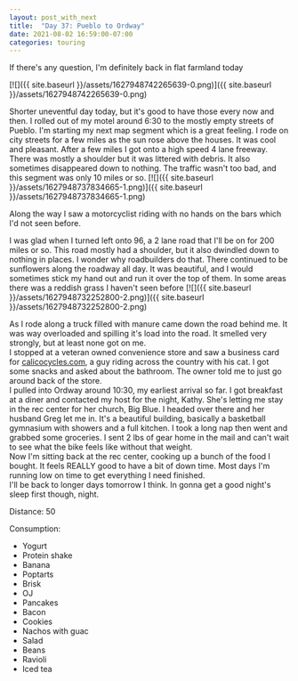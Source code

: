 ```yaml
---
layout: post_with_next
title:  "Day 37: Pueblo to Ordway"
date: 2021-08-02 16:59:00-07:00
categories: touring
---
```

If there's any question, I'm definitely back in flat farmland today  

[![]({{ site.baseurl }}/assets/1627948742265639-0.png)]({{ site.baseurl }}/assets/1627948742265639-0.png)
  
Shorter uneventful day today, but it's good to have those every now and then. I rolled out of my motel around 6:30 to the mostly empty streets of Pueblo. I'm starting my next map segment which is a great feeling. I rode on city streets for a few miles as the sun rose above the houses. It was cool and pleasant. After a few miles I got onto a high speed 4 lane freeway. There was mostly a shoulder but it was littered with debris. It also sometimes disappeared down to nothing. The traffic wasn't too bad, and this segment was only 10 miles or so.
[![]({{ site.baseurl }}/assets/1627948737834665-1.png)]({{ site.baseurl }}/assets/1627948737834665-1.png)
  
Along the way I saw a motorcyclist riding with no hands on the bars which I'd not seen before.   
  
I was glad when I turned left onto 96, a 2 lane road that I'll be on for 200 miles or so. This road mostly had a shoulder, but it also dwindled down to nothing in places. I wonder why roadbuilders do that. There continued to be sunflowers along the roadway all day. It was beautiful, and I would sometimes stick my hand out and run it over the top of them. In some areas there was a reddish grass I haven't seen before
[![]({{ site.baseurl }}/assets/1627948732252800-2.png)]({{ site.baseurl }}/assets/1627948732252800-2.png)
  
As I rode along a truck filled with manure came down the road behind me. It was way overloaded and spilling it's load into the road. It smelled very strongly, but at least none got on me.   
I stopped at a veteran owned convenience store and saw a business card for [calicocycles.com](http://calicocycles.com), a guy riding across the country with his cat. I got some snacks and asked about the bathroom. The owner told me to just go around back of the store.   
I pulled into Ordway around 10:30, my earliest arrival so far. I got breakfast at a diner and contacted my host for the night, Kathy. She's letting me stay in the rec center for her church, Big Blue. I headed over there and her husband Greg let me in. It's a beautiful building, basically a basketball gymnasium with showers and a full kitchen. I took a long nap then went and grabbed some groceries. I sent 2 lbs of gear home in the mail and can't wait to see what the bike feels like without that weight.   
Now I'm sitting back at the rec center, cooking up a bunch of the food I bought. It feels REALLY good to have a bit of down time. Most days I'm running low on time to get everything I need finished.   
I'll be back to longer days tomorrow I think. In gonna get a good night's sleep first though, night.   


Distance: 50

Consumption:
- Yogurt
- Protein shake
- Banana
- Poptarts
- Brisk
- OJ
- Pancakes
- Bacon
- Cookies
- Nachos with guac
- Salad
- Beans
- Ravioli
- Iced tea
